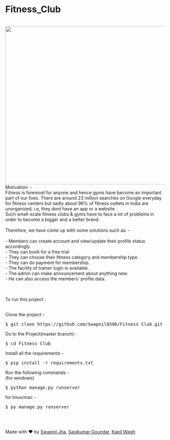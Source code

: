 # Fitness_Club
<br/>
<img src="https://user-images.githubusercontent.com/59622008/140747862-15a79bad-151a-4d54-9faa-372b23e3a4b1.png" height="500" width="1600">
Motivation: -<br/>
Fitness is foremost for anyone and hence gyms have become an important part of our lives. There are around 23 million searches on Google everyday for fitness centers but sadly about 
96% of fitness outlets in India are unorganized, i.e, they dont have an app or a website.<br/>
Such small-scale fitness clubs & gyms have to face a lot of problems in order to become a bigger and a better brand.<br/><br/>
Therefore, we have come up with some solutions such as: -
<br/><br/>
- Members can create account and view/update their profile status accordingly.<br/>
- They can book for a free trial<br/>
- They can choose their fitness category and membership type.<br/>
- They can do payment for membership.<br/>
- The facility of trainer login is available.<br/>
- The admin can make announcement about anything new.<br/>
- He can also access the members' profile data.

<br/><br/>
To run this project :
<br/><br/>

Clone the project -<br/>
<pre>
$ git clone https://github.com/Swapnil0506/Fitness_Club.git
</pre>
Go to the Project(master branch)-<br/>
<pre>
$ cd Fitness_Club
</pre>
Install all the requirements -<br/>
<pre>
$ pip install -r requirements.txt
</pre>
Run the following commands -<br/>
(for windows)<br/>
<pre>
$ python manage.py runserver
</pre>
for linux/mac - <br/>
<pre>
$ py manage.py runserver
</pre> <br/><br/>
Made with ❤️ by [Swapnil Jha](https://github.com/Swapnil0506), [Sasikumar Goundar](https://github.com/sasikgoundar), [Kapil Wagh](https://github.com/kapilwagh)
